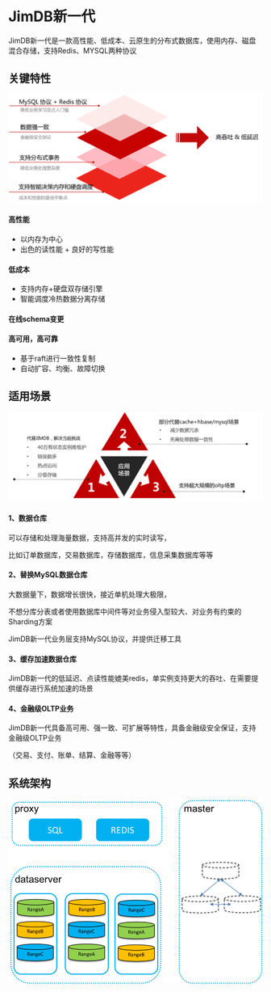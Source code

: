 # JimDB新一代

JimDB新一代是一款高性能、低成本、云原生的分布式数据库，使用内存、磁盘混合存储，支持Redis、MYSQL两种协议


## 关键特性

![JimDB新一代架构图](./images/chubaodb-keyfeature.png)

#### 高性能
* 以内存为中心
* 出色的读性能 + 良好的写性能

#### 低成本
* 支持内存+硬盘双存储引擎
* 智能调度冷热数据分离存储

#### 在线schema变更

#### 高可用，高可靠
* 基于raft进行一致性复制
* 自动扩容、均衡、故障切换


## 适用场景

![JimDB新一代架构图](./images/chubaodb-scene.png)

#### 1、数据仓库

可以存储和处理海量数据，支持高并发的实时读写， 

比如订单数据库，交易数据库，存储数据库，信息采集数据库等等

#### 2、替换MySQL数据仓库

 大数据量下，数据增长很快，接近单机处理大极限，

 不想分库分表或者使用数据库中间件等对业务侵入型较大、对业务有约束的Sharding方案 

JimDB新一代业务层支持MySQL协议，并提供迁移工具

#### 3、缓存加速数据仓库

JimDB新一代的低延迟、点读性能媲美redis，单实例支持更大的吞吐、在需要提供缓存进行系统加速的场景

#### 4、金融级OLTP业务

JimDB新一代具备高可用、强一致、可扩展等特性，具备金融级安全保证，支持金融级OLTP业务

（交易、支付、账单、结算、金融等等）



## 系统架构

![JimDB新一代架构图](./images/chubaodb-structure.png)
